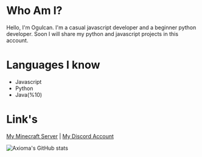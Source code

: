 Who Am I?
===============

Hello, I'm Ogulcan. I'm a casual javascript developer and a beginner python developer. Soon I will share my python and javascript projects in this account.

Languages I know
===============
- Javascript
- Python
- Java(%10)

Link's
===============
[My Minecraft Server](https://stormnw.pw) | [My Discord Account](https://discord.com/users/418081929980674070)





![Axioma's GitHub stats](https://github-readme-stats.vercel.app/api?username=Axioma04&show_icons=true&theme=radical)
